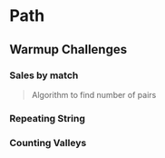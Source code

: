 # Path
## Warmup Challenges
### Sales by match
> Algorithm to find number of pairs
### Repeating String
### Counting Valleys